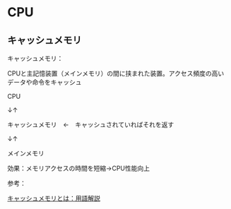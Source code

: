 # CPU

## キャッシュメモリ

キャッシュメモリ：

CPUと主記憶装置（メインメモリ）の間に挟まれた装置。アクセス頻度の高いデータや命令をキャッシュ

CPU

↓↑

キャッシュメモリ　←　キャッシュされていればそれを返す

↓↑

メインメモリ

効果：メモリアクセスの時間を短縮→CPU性能向上

参考：

[キャッシュメモリとは：用語解説](https://www.fujitsu.com/jp/products/computing/servers/unix/term/cache/)
